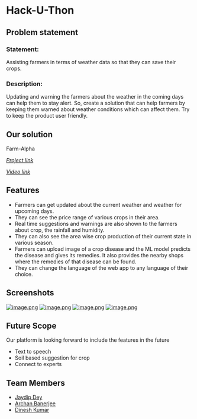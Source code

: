 # Hack-U-Thon
## Problem statement 
### Statement: 
Assisting farmers in terms of weather data so that they can save their
crops.
### Description: 
Updating and warning the farmers about the weather in the coming days
can help them to stay alert. So, create a solution that can help farmers by keeping them
warned about weather conditions which can affect them. Try to keep the product user
friendly.
 
## Our solution
Farm-Alpha
 
 
[_Project link_](https://farm-alpha.netlify.app)
 
[_Video link_](https://youtu.be/8wrvTmZW8Io)
 
 
## Features
 
- Farmers can get updated about the current weather and weather for upcoming days.
- They can see the price range of various crops in their area.
- Real time suggestions and warnings are also shown to the farmers about crop, the rainfall and humidity. 
- They can also see the area wise crop production of their current state in various season.
- Farmers can upload image of a crop disease and the ML model predicts the disease and gives its remedies. It also provides the nearby shops where the remedies of that disease can be found.
- They can change the language of the web app to any language of their choice.

## Screenshots

[![image.png](https://i.postimg.cc/QCp975bt/image.png)](https://postimg.cc/xN11DXBD)
[![image.png](https://i.postimg.cc/0rRGRPt6/image.png)](https://postimg.cc/4HPHpkRZ)
[![image.png](https://i.postimg.cc/nc2Kwb4L/image.png)](https://postimg.cc/3dyDdqbM)
[![image.png](https://i.postimg.cc/HnBJ3mqD/image.png)](https://postimg.cc/BPPQQrZM)
## Future Scope
 
Our platform is looking forward to include the features in the future 
- Text to speech 
- Soil based suggestion for crop
- Connect to experts
 
## Team Members
 
- [Jaydip Dey](https://github.com/jaydip1235)
- [Archan Banerjee](https://github.com/ArchanJS)
- [Dinesh Kumar](https://github.com/dinumaan)

 
 
 
 
 